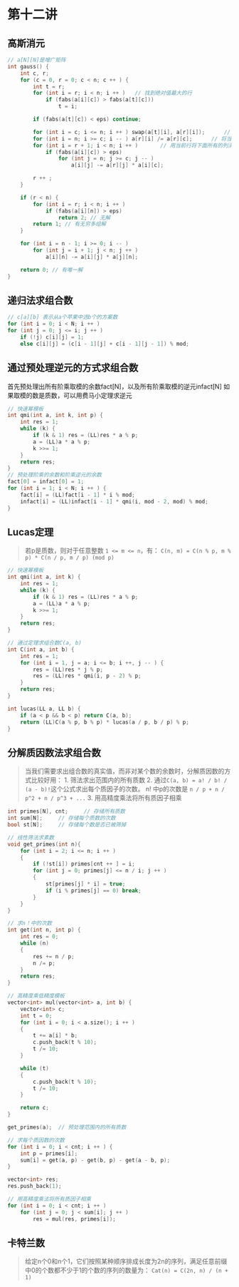 # 第十二讲

## 高斯消元

```c++
// a[N][N]是增广矩阵
int gauss() {
    int c, r;
    for (c = 0, r = 0; c < n; c ++ ) {
        int t = r;
        for (int i = r; i < n; i ++ )	// 找到绝对值最大的行
            if (fabs(a[i][c]) > fabs(a[t][c]))
                t = i;

        if (fabs(a[t][c]) < eps) continue;

        for (int i = c; i <= n; i ++ ) swap(a[t][i], a[r][i]);		// 将绝对值最大的行换到最顶端
        for (int i = n; i >= c; i -- ) a[r][i] /= a[r][c];		// 将当前上的首位变成1
        for (int i = r + 1; i < n; i ++ )		// 用当前行将下面所有的列消成0
            if (fabs(a[i][c]) > eps)
                for (int j = n; j >= c; j -- )
                    a[i][j] -= a[r][j] * a[i][c];

        r ++ ;
    }

    if (r < n) {
        for (int i = r; i < n; i ++ )
            if (fabs(a[i][n]) > eps)
                return 2; // 无解
        return 1; // 有无穷多组解
    }

    for (int i = n - 1; i >= 0; i -- )
        for (int j = i + 1; j < n; j ++ )
            a[i][n] -= a[i][j] * a[j][n];

    return 0; // 有唯一解
}
```

## 递归法求组合数

```c++
// c[a][b] 表示从a个苹果中选b个的方案数
for (int i = 0; i < N; i ++ )
for (int j = 0; j <= i; j ++ )
    if (!j) c[i][j] = 1;
	else c[i][j] = (c[i - 1][j] + c[i - 1][j - 1]) % mod;
```

## 通过预处理逆元的方式求组合数

首先预处理出所有阶乘取模的余数fact[N]，以及所有阶乘取模的逆元infact[N]
如果取模的数是质数，可以用费马小定理求逆元

```c++
// 快速幂模板
int qmi(int a, int k, int p) {
    int res = 1;
    while (k) {
        if (k & 1) res = (LL)res * a % p;
        a = (LL)a * a % p;
        k >>= 1;
    }
    return res;
}
// 预处理阶乘的余数和阶乘逆元的余数
fact[0] = infact[0] = 1;
for (int i = 1; i < N; i ++ ) {
    fact[i] = (LL)fact[i - 1] * i % mod;
    infact[i] = (LL)infact[i - 1] * qmi(i, mod - 2, mod) % mod;
}
```

## Lucas定理

> 若p是质数，则对于任意整数 `1 <= m <= n`，有：
> 		`C(n, m) = C(n % p, m % p) * C(n / p, m / p) (mod p)`

```c++
// 快速幂模板
int qmi(int a, int k) {
    int res = 1;
    while (k) {
        if (k & 1) res = (LL)res * a % p;
        a = (LL)a * a % p;
        k >>= 1;
    }
    return res;
}

// 通过定理求组合数C(a, b)
int C(int a, int b)	{
    int res = 1;
    for (int i = 1, j = a; i <= b; i ++, j -- ) {
        res = (LL)res * j % p;
        res = (LL)res * qmi(i, p - 2) % p;
    }
    return res;
}

int lucas(LL a, LL b) {
    if (a < p && b < p) return C(a, b);
    return (LL)C(a % p, b % p) * lucas(a / p, b / p) % p;
}
```

## 分解质因数法求组合数

> 当我们需要求出组合数的真实值，而非对某个数的余数时，分解质因数的方式比较好用：
> 		1. 筛法求出范围内的所有质数
> 		2. 通过` C(a, b) = a! / b! / (a - b)! `这个公式求出每个质因子的次数。 n! 中p的次数是 `n / p + n / p^2 + n / p^3 + ...`
> 		3. 用高精度乘法将所有质因子相乘

```c++
int primes[N], cnt;		// 存储所有质数
int sum[N];		// 存储每个质数的次数
bool st[N];		// 存储每个数是否已被筛掉

// 线性筛法求素数
void get_primes(int n){
    for (int i = 2; i <= n; i ++ )
    {
        if (!st[i]) primes[cnt ++ ] = i;
        for (int j = 0; primes[j] <= n / i; j ++ )
        {
            st[primes[j] * i] = true;
            if (i % primes[j] == 0) break;
        }
    }
}

// 求n！中的次数
int get(int n, int p) {
    int res = 0;
    while (n)
    {
        res += n / p;
        n /= p;
    }
    return res;
}

// 高精度乘低精度模板
vector<int> mul(vector<int> a, int b) {
    vector<int> c;
    int t = 0;
    for (int i = 0; i < a.size(); i ++ )
    {
        t += a[i] * b;
        c.push_back(t % 10);
        t /= 10;
    }

    while (t)
    {
        c.push_back(t % 10);
        t /= 10;
    }

    return c;
}

get_primes(a);	// 预处理范围内的所有质数

// 求每个质因数的次数
for (int i = 0; i < cnt; i ++ ) {
    int p = primes[i];
    sum[i] = get(a, p) - get(b, p) - get(a - b, p);
}

vector<int> res;
res.push_back(1);

// 用高精度乘法将所有质因子相乘
for (int i = 0; i < cnt; i ++ )		
    for (int j = 0; j < sum[i]; j ++ )
        res = mul(res, primes[i]);
```

## 卡特兰数

> 给定n个0和n个1，它们按照某种顺序排成长度为2n的序列，满足任意前缀中0的个数都不少于1的个数的序列的数量为： `Cat(n) = C(2n, n) / (n + 1)`